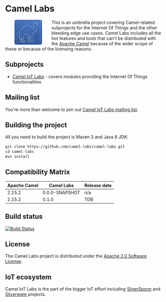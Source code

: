 # Camel Labs

<a href="https://github.com/camel-labs/camel-labs"><img src="camel-labs.png" align="left" height="80" hspace="30"></a>
This is an umbrella project covering Camel-related subprojects for the Internet Of Things and the other bleeding edge use cases.
Camel Labs includes all the hot features and tools that can't be distributed with the [Apache Camel](http://camel.apache.org)
because of the wider scope of these or because of the licensing reasons.

## Subprojects

- [Camel IoT Labs](https://github.com/camel-labs/camel-labs/tree/master/iot) - covers modules providing the Internet Of 
Things functionalities

## Mailing list

You're more than welcome to join out [Camel IoT Labs mailing list](https://groups.google.com/forum/#!forum/camel-iot-labs).

## Building the project

All you need to build the project is Maven 3 and Java 8 JDK:

    git clone https://github.com/camel-labs/camel-labs.git
    cd camel-labs
    mvn install

## Compatibility Matrix

| Apache Camel | Camel Labs| Release date |
|--------------|-----------|--------------|
| 2.15.2|0.0.0-SNAPSHOT| n/a |
| 2.15.2|0.1.0| TDB |   

## Build status

[![Build Status](https://travis-ci.org/camel-labs/camel-labs.svg?branch=master)](https://travis-ci.org/camel-labs/camel-labs)

## License

The Camel Labs project is distributed under the [Apache 2.0 Software License](https://www.apache.org/licenses/LICENSE-2.0).

## IoT ecosystem

Camel IoT Labs is the part of the bigger IoT effort including [SilverSpoon](http://www.silverspoon.io) and [Silverware](http://www.silverware.io) projects.
